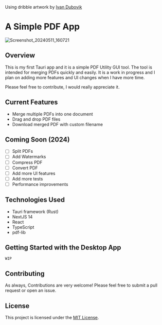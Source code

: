 Using dribble artwork by [Ivan Dubovik](https://vandubovik.github.io/)

# A Simple PDF App

![Screenshot_20240511_160721](https://cdn.statically.io/gh/Sudo-Ivan/MyWebsite-Assets/main/images/pdfapp/Screenshot_20240511_160721.png)

## Overview

This is my first Tauri app and it is a simple PDF Utility GUI tool. The tool is intended for merging PDFs quickly and easily. It is a work in progress and I plan on adding more features and UI changes when I have more time.

Please feel free to contribute, I would really appreciate it.

## Current Features

- Merge multiple PDFs into one document
- Drag and drop PDF files
- Download merged PDF with custom filename

## Coming Soon (2024)

- [ ] Split PDFs
- [ ] Add Watermarks
- [ ] Compress PDF
- [ ] Convert PDF
- [ ] Add more UI features
- [ ] Add more tests
- [ ] Performance improvements

## Technologies Used

- Tauri framework (Rust)
- NextJS 14
- React
- TypeScript
- pdf-lib

## Getting Started with the Desktop App

`WIP`

## Contributing

As always, Contributions are very welcome! Please feel free to submit a pull request or open an issue.

## License

This project is licensed under the [MIT License](https://opensource.org/licenses/MIT).
